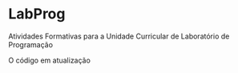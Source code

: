 # LabProg
Atividades Formativas para a Unidade Curricular de Laboratório de Programação

O código em atualização
